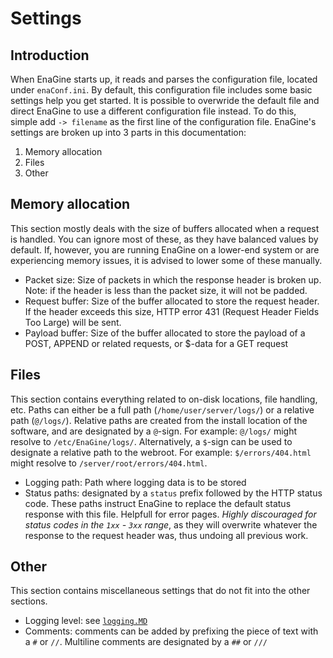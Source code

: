 # Settings

## Introduction
When EnaGine starts up, it reads and parses the configuration file, located under `enaConf.ini`. By default, this configuration file includes some basic settings help you get started. It is possible to overwride the default file and direct EnaGine to use a different configuration file instead. To do this, simple add `-> filename` as the first line of the configuration file. EnaGine's settings are broken up into 3 parts in this documentation:
1. Memory allocation
2. Files
3. Other

## Memory allocation
This section mostly deals with the size of buffers allocated when a request is handled. You can ignore most of these, as they have balanced values by default. If, however, you are running EnaGine on a lower-end system or are experiencing memory issues, it is advised to lower some of these manually.
* Packet size: Size of packets in which the response header is broken up. Note: if the header is less than the packet size, it will not be padded.
* Request buffer: Size of the buffer allocated to store the request header. If the header exceeds this size, HTTP error 431 (Request Header Fields Too Large) will be sent.
* Payload buffer: Size of the buffer allocated to store the payload of a POST, APPEND or related requests, or $-data for a GET request

## Files
This section contains everything related to on-disk locations, file handling, etc. Paths can either be a full path (`/home/user/server/logs/`) or a relative path (`@/logs/`). Relative paths are created from the install location of the software, and are designated by a `@`-sign. For example: `@/logs/` might resolve to `/etc/EnaGine/logs/`. Alternatively, a `$`-sign can be used to designate a relative path to the webroot. For example: `$/errors/404.html` might resolve to `/server/root/errors/404.html`.
* Logging path: Path where logging data is to be stored
* Status paths: designated by a `status` prefix followed by the HTTP status code. These paths instruct EnaGine to replace the default status response with this file. Helpfull for error pages. *Highly discouraged for status codes in the `1xx` - `3xx` range*, as they will overwrite whatever the response to the request header was, thus undoing all previous work.

## Other
This section contains miscellaneous settings that do not fit into the other sections.
* Logging level: see [`logging.MD`](logging.MD)
* Comments: comments can be added by prefixing the piece of text with a `#` or `//`. Multiline comments are designated by a `##` or `///`

